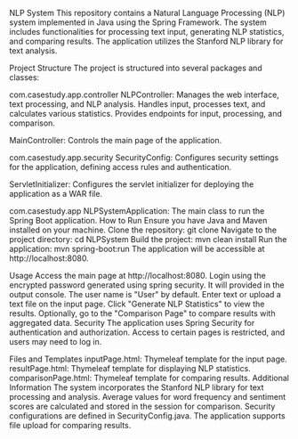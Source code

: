 NLP System
This repository contains a Natural Language Processing (NLP) system implemented in Java using the Spring Framework. The system includes functionalities for processing text input, generating NLP statistics, and comparing results. The application utilizes the Stanford NLP library for text analysis.

Project Structure
The project is structured into several packages and classes:

com.casestudy.app.controller
NLPController: Manages the web interface, text processing, and NLP analysis. Handles input, processes text, and calculates various statistics. Provides endpoints for input, processing, and comparison.

MainController: Controls the main page of the application.

com.casestudy.app.security
SecurityConfig: Configures security settings for the application, defining access rules and authentication.

ServletInitializer: Configures the servlet initializer for deploying the application as a WAR file.

com.casestudy.app
NLPSystemApplication: The main class to run the Spring Boot application.
How to Run
Ensure you have Java and Maven installed on your machine.
Clone the repository: git clone <repository-url>
Navigate to the project directory: cd NLPSystem
Build the project: mvn clean install
Run the application: mvn spring-boot:run
The application will be accessible at http://localhost:8080.

Usage
Access the main page at http://localhost:8080.
Login using the encrypted password generated using spring security. It will provided in the output console. The user name is "User" by default.
Enter text or upload a text file on the input page.
Click "Generate NLP Statistics" to view the results.
Optionally, go to the "Comparison Page" to compare results with aggregated data.
Security
The application uses Spring Security for authentication and authorization. Access to certain pages is restricted, and users may need to log in.

Files and Templates
inputPage.html: Thymeleaf template for the input page.
resultPage.html: Thymeleaf template for displaying NLP statistics.
comparisonPage.html: Thymeleaf template for comparing results.
Additional Information
The system incorporates the Stanford NLP library for text processing and analysis.
Average values for word frequency and sentiment scores are calculated and stored in the session for comparison.
Security configurations are defined in SecurityConfig.java.
The application supports file upload for comparing results.

